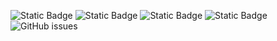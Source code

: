 ![Static Badge](https://img.shields.io/badge/blacklists-61-000000) ![Static Badge](https://img.shields.io/badge/blacklisted-2988455-cc0000) ![Static Badge](https://img.shields.io/badge/whitelisted-2254-00CC00) ![Static Badge](https://img.shields.io/badge/streaming_blacklist-28107-000000) ![GitHub issues](https://img.shields.io/github/issues/fabriziosalmi/blacklists)
